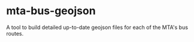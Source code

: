 # mta-bus-geojson
A tool to build detailed up-to-date geojson files for each of the MTA's bus routes.
